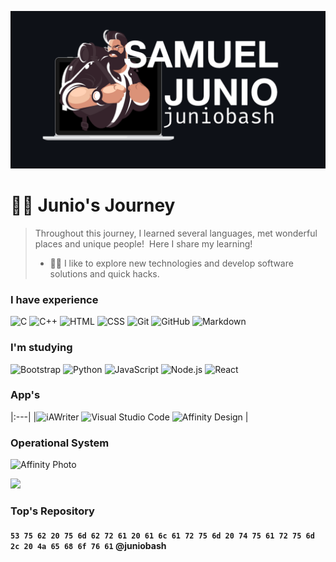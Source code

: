 
![JunioBahs](assets/profile.png)
# :man_technologist: Junio's Journey&nbsp;

> Throughout this journey, I learned several languages, met wonderful places and unique people!&nbsp; 
> Here I share my learning!
> - **:man_technologist:** I like to explore new technologies and develop software solutions and quick hacks.&nbsp;

### I have experience &nbsp; 
![C](https://img.shields.io/badge/-C-05122A?style=flat&logo=C&logoColor=A8B9CC) ![C++](https://img.shields.io/badge/-C++-05122A?style=flat&logo=C%2B%2B&logoColor=00599C) ![HTML](https://img.shields.io/badge/-HTML-05122A?style=flat&logo=HTML5) ![CSS](https://img.shields.io/badge/-CSS-05122A?style=flat&logo=CSS3&logoColor=1572B6) ![Git](https://img.shields.io/badge/-Git-05122A?style=flat&logo=git) ![GitHub](https://img.shields.io/badge/-GitHub-05122A?style=flat&logo=github) ![Markdown](https://img.shields.io/badge/-Markdown-05122A?style=flat&logo=markdown)&nbsp;
### I'm studying &nbsp; 
![Bootstrap](https://img.shields.io/badge/-Bootstrap-05122A?style=flat&logo=bootstrap&logoColor=563D7C) ![Python](https://img.shields.io/badge/-Python-05122A?style=flat&logo=python) ![JavaScript](https://img.shields.io/badge/-JavaScript-05122A?style=flat&logo=javascript) ![Node.js](https://img.shields.io/badge/-Node.js-05122A?style=flat&logo=node.js) ![React](https://img.shields.io/badge/-React-05122A?style=flat&logo=react)&nbsp;

### App's &nbsp; 
|:---|
|![iAWriter](https://img.shields.io/badge/-InDesign-05122A?style=flat&logo=adobe-indesign) ![Visual Studio Code](https://img.shields.io/badge/-Visual%20Studio%20Code-05122A?style=flat&logo=visual-studio-code&logoColor=007ACC) ![Affinity Design](https://img.shields.io/badge/-Illustrator-05122A?style=flat&logo=adobe-illustrator)&nbsp;|
### Operational System &nbsp;
![Affinity Photo](https://img.shields.io/badge/-Photoshop-05122A?style=flat&logo=adobe-photoshop)&nbsp;

[![](https://github-readme-stats.vercel.app/api/top-langs/?username=juniobash&langs_count=7&hide_border=true&layout=compact&theme=github_dark)](https://github.com/juniobash)&nbsp;

### Top's Repository

#### `53 75 62 20 75 6d 62 72 61 20 61 6c 61 72 75 6d 20 74 75 61 72 75 6d 2c 20 4a 65 68 6f 76 61` @juniobash